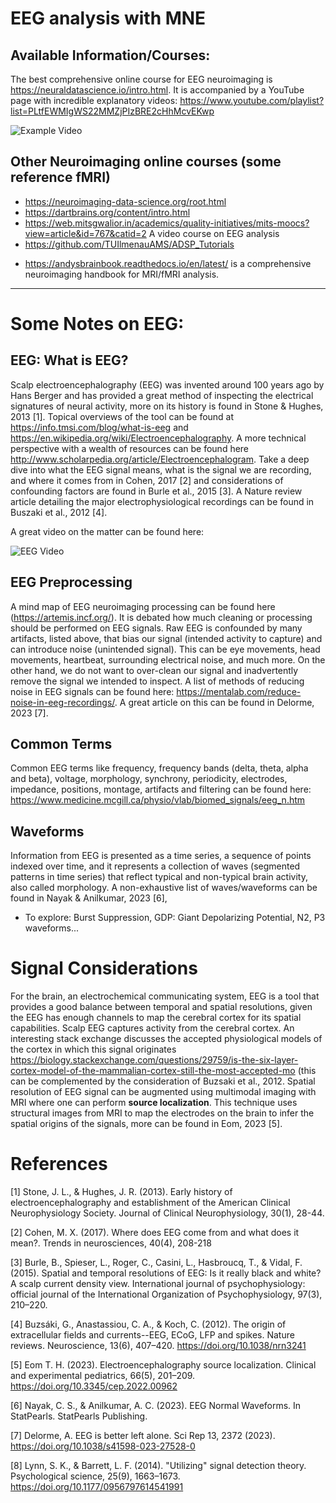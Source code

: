 # EEG analysis with MNE

## Available Information/Courses: 
The best comprehensive online course for EEG neuroimaging is https://neuraldatascience.io/intro.html. 
It is accompanied by a YouTube page with incredible explanatory videos: https://www.youtube.com/playlist?list=PLtfEWMIgWS22MMZjPIzBRE2cHhMcvEKwp 

![Example Video](https://www.youtube.com/playlist?list=PLtfEWMIgWS22MMZjPIzBRE2cHhMcvEKwp)

## Other Neuroimaging online courses (some reference fMRI) 
- https://neuroimaging-data-science.org/root.html  
- https://dartbrains.org/content/intro.html  
- https://web.mitsgwalior.in/academics/quality-initiatives/mits-moocs?view=article&id=767&catid=2 A video course on EEG analysis  
- https://github.com/TUIlmenauAMS/ADSP_Tutorials 
* https://andysbrainbook.readthedocs.io/en/latest/ is a comprehensive neuroimaging handbook for MRI/fMRI analysis.
----------------------------

# Some Notes on EEG:
## EEG: What is EEG? 
Scalp electroencephalography (EEG) was invented around 100 years ago by Hans Berger and has provided a great method of inspecting the electrical signatures of neural activity, more on its history is found in Stone & Hughes, 2013 [1]. Topical overviews of the tool can be found at https://info.tmsi.com/blog/what-is-eeg and https://en.wikipedia.org/wiki/Electroencephalography. A more technical perspective with a wealth of resources can be found here http://www.scholarpedia.org/article/Electroencephalogram. Take a deep dive into what the EEG signal means, what is the signal we are recording, and where it comes from in Cohen, 2017 [2] and considerations of confounding factors are found in Burle et al., 2015 [3]. A Nature review article detailing the major electrophysiological recordings can be found in Buszaki et al., 2012 [4]. 

A great video on the matter can be found here: 

![EEG Video](https://www.youtube.com/watch?v=Bmt89hHyxuM&lc=UgxtrqTbC1Mb3w8VtbN4AaABAg&ab_channel=MikeXCohen)

## EEG Preprocessing  
A mind map of EEG neuroimaging processing can be found here (https://artemis.incf.org/). It is debated how much cleaning or processing should be performed on EEG signals. Raw EEG is confounded by many artifacts, listed above, that bias our signal (intended activity to capture) and can introduce noise (unintended signal). This can be eye movements, head movements, heartbeat, surrounding electrical noise, and much more. On the other hand, we do not want to over-clean our signal and inadvertently remove the signal we intended to inspect. A list of methods of reducing noise in EEG signals can be found here: https://mentalab.com/reduce-noise-in-eeg-recordings/. A great article on this can be found in Delorme, 2023 [7].

## Common Terms 	 
Common EEG terms like frequency, frequency bands (delta, theta, alpha and beta), voltage, morphology, synchrony, periodicity, electrodes, impedance, positions, montage, artifacts and filtering can be found here: https://www.medicine.mcgill.ca/physio/vlab/biomed_signals/eeg_n.htm

## Waveforms 
Information from EEG is presented as a time series, a sequence of points indexed over time, and it represents a collection of waves (segmented patterns in time series) that reflect typical and non-typical brain activity, also called morphology. A non-exhaustive list of waves/waveforms can be found in Nayak & Anilkumar, 2023 [6],  

- To explore: Burst Suppression, GDP: Giant Depolarizing Potential, N2, P3 waveforms...
  
# Signal Considerations  
For the brain, an electrochemical communicating system, EEG is a tool that provides a good balance between temporal and spatial resolutions, given the EEG has enough channels to map the cerebral cortex for its spatial capabilities. Scalp EEG captures activity from the cerebral cortex. An interesting stack exchange discusses the accepted physiological models of the cortex in which this signal originates https://biology.stackexchange.com/questions/29759/is-the-six-layer-cortex-model-of-the-mammalian-cortex-still-the-most-accepted-mo (this can be complemented by the consideration of Buzsaki et al., 2012. Spatial resolution of EEG signal can be augmented using multimodal imaging with MRI where one can perform **source localization**. This technique uses structural images from MRI to map the electrodes on the brain to infer the spatial origins of the signals, more can be found in Eom, 2023 [5]. 

# References 
[1] Stone, J. L., & Hughes, J. R. (2013). Early history of electroencephalography and establishment of the American Clinical Neurophysiology Society. Journal of Clinical Neurophysiology, 30(1), 28-44.   

[2] Cohen, M. X. (2017). Where does EEG come from and what does it mean?. Trends in neurosciences, 40(4), 208-218 

[3] Burle, B., Spieser, L., Roger, C., Casini, L., Hasbroucq, T., & Vidal, F. (2015). Spatial and temporal resolutions of EEG: Is it really black and white? A scalp current density view. International journal of psychophysiology: official journal of the International Organization of Psychophysiology, 97(3), 210–220. 

[4] Buzsáki, G., Anastassiou, C. A., & Koch, C. (2012). The origin of extracellular fields and currents--EEG, ECoG, LFP and spikes. Nature reviews. Neuroscience, 13(6), 407–420. https://doi.org/10.1038/nrn3241 

[5] Eom T. H. (2023). Electroencephalography source localization. Clinical and experimental pediatrics, 66(5), 201–209. https://doi.org/10.3345/cep.2022.00962 

[6] Nayak, C. S., & Anilkumar, A. C. (2023). EEG Normal Waveforms. In StatPearls. StatPearls Publishing. 

[7] Delorme, A. EEG is better left alone. Sci Rep 13, 2372 (2023). https://doi.org/10.1038/s41598-023-27528-0 

[8] Lynn, S. K., & Barrett, L. F. (2014). "Utilizing" signal detection theory. Psychological science, 25(9), 1663–1673. https://doi.org/10.1177/0956797614541991 

